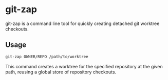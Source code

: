 # git-zap

git-zap is a command line tool for quickly creating detached git worktree checkouts.

## Usage

```bash
git-zap OWNER/REPO /path/to/worktree
```

This command creates a worktree for the specified repository at the given path,
reusing a global store of repository checkouts.
